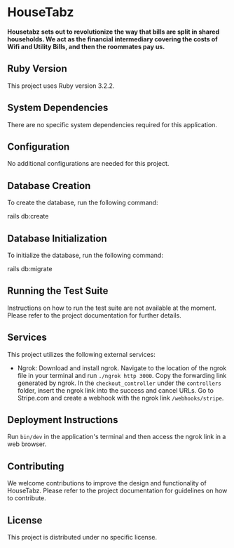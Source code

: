 # HouseTabz

**Housetabz sets out to revolutionize the way that bills are split in shared households. We act as the financial intermediary covering the costs of Wifi and Utility Bills, and then the roommates pay us.**

## Ruby Version

This project uses Ruby version 3.2.2.

## System Dependencies

There are no specific system dependencies required for this application.

## Configuration

No additional configurations are needed for this project.

## Database Creation

To create the database, run the following command:

rails db:create


## Database Initialization

To initialize the database, run the following command:

rails db:migrate


## Running the Test Suite

Instructions on how to run the test suite are not available at the moment. Please refer to the project documentation for further details.

## Services

This project utilizes the following external services:

- Ngrok: Download and install ngrok. Navigate to the location of the ngrok file in your terminal and run `./ngrok http 3000`. Copy the forwarding link generated by ngrok. In the `checkout_controller` under the `controllers` folder, insert the ngrok link into the success and cancel URLs. Go to Stripe.com and create a webhook with the ngrok link `/webhooks/stripe`. 

## Deployment Instructions

Run `bin/dev` in the application's terminal and then access the ngrok link in a web browser.

## Contributing

We welcome contributions to improve the design and functionality of HouseTabz. Please refer to the project documentation for guidelines on how to contribute.

## License

This project is distributed under no specific license.

